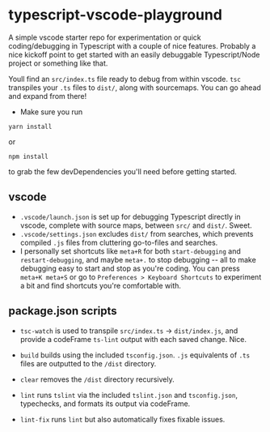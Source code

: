 # typescript-vscode-playground
A simple vscode starter repo for experimentation or quick coding/debugging in Typescript with a couple of nice features. Probably a nice kickoff point to get started with an easily debuggable Typescript/Node project or something like that.

Youll find an ```src/index.ts``` file ready to debug from within vscode. ```tsc``` transpiles your ```.ts``` files to ```dist/```, along with sourcemaps. You can go ahead and expand from there!

* Make sure you run 
```shell
yarn install
```
or 
```shell
npm install
```
to grab the few devDependencies you'll need before getting started.

## vscode
* ```.vscode/launch.json``` is set up for debugging Typescript directly in vscode, complete with source maps, between ```src/``` and ```dist/```. Sweet.
* ```.vscode/settings.json``` excludes ```dist/``` from searches, which prevents compiled ```.js``` files from cluttering go-to-files and searches.
* I personally set shortcuts like ```meta+R``` for both ```start-debugging``` and ```restart-debugging```, and maybe ```meta+.``` to stop debugging -- all to make debugging easy to start and stop as you're coding. You can press ```meta+K meta+S``` or go to ```Preferences > Keyboard Shortcuts``` to experiment a bit and find shortcuts you're comfortable with. 
## package.json scripts
* ```tsc-watch``` is used to transpile ```src/index.ts``` -> ```dist/index.js```, and provide a codeFrame ```ts-lint``` output with each saved change. Nice. 

* ```build``` builds using the included ```tsconfig.json```. ```.js``` equivalents of ```.ts``` files are outputted to the ```/dist``` directory.

* ```clear``` removes the ```/dist``` directory recursively.

* ```lint``` runs ```tslint``` via the included ```tslint.json``` and ```tsconfig.json```, typechecks, and formats its output via codeFrame.

* ```lint-fix``` runs ```lint``` but also automatically fixes fixable issues.
